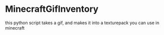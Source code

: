 # MinecraftGifInventory
this python script takes a gif, and makes it into a texturepack you can use in minecraft
